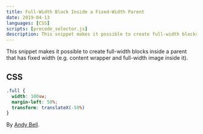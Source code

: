 ```yaml
---
title: Full-Width Block Inside a Fixed-Width Parent
date: 2019-04-13
languages: [CSS]
scripts: [precode_selector.js]
description: This snippet makes it possible to create full-width blocks inside a parent that has fixed width
---
```


This snippet makes it possible to create full-width blocks inside a parent that has fixed width (e.g. content wrapper and full-width image inside it).

## CSS

```css
.full {
  width: 100vw;
  margin-left: 50%;
  transform: translateX(-50%)
}
```

By [Andy Bell](//andy-bell.design/wrote/creating-a-full-bleed-css-utility/).
